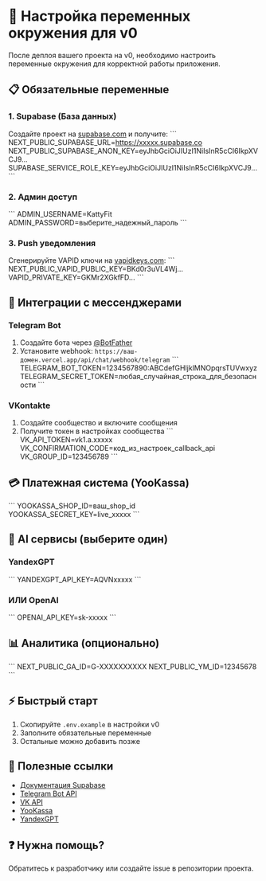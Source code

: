 # 🚀 Настройка переменных окружения для v0

После деплоя вашего проекта на v0, необходимо настроить переменные окружения для корректной работы приложения.

## 📋 Обязательные переменные

### 1. Supabase (База данных)
Создайте проект на [supabase.com](https://supabase.com) и получите:
\`\`\`
NEXT_PUBLIC_SUPABASE_URL=https://xxxxx.supabase.co
NEXT_PUBLIC_SUPABASE_ANON_KEY=eyJhbGciOiJIUzI1NiIsInR5cCI6IkpXVCJ9...
SUPABASE_SERVICE_ROLE_KEY=eyJhbGciOiJIUzI1NiIsInR5cCI6IkpXVCJ9...
\`\`\`

### 2. Админ доступ
\`\`\`
ADMIN_USERNAME=KattyFit
ADMIN_PASSWORD=выберите_надежный_пароль
\`\`\`

### 3. Push уведомления
Сгенерируйте VAPID ключи на [vapidkeys.com](https://vapidkeys.com):
\`\`\`
NEXT_PUBLIC_VAPID_PUBLIC_KEY=BKd0r3uVL4Wj...
VAPID_PRIVATE_KEY=GKMr2XGkfFD...
\`\`\`

## 📱 Интеграции с мессенджерами

### Telegram Bot
1. Создайте бота через [@BotFather](https://t.me/botfather)
2. Установите webhook: `https://ваш-домен.vercel.app/api/chat/webhook/telegram`
\`\`\`
TELEGRAM_BOT_TOKEN=1234567890:ABCdefGHIjklMNOpqrsTUVwxyz
TELEGRAM_SECRET_TOKEN=любая_случайная_строка_для_безопасности
\`\`\`

### VKontakte
1. Создайте сообщество и включите сообщения
2. Получите токен в настройках сообщества
\`\`\`
VK_API_TOKEN=vk1.a.xxxxx
VK_CONFIRMATION_CODE=код_из_настроек_callback_api
VK_GROUP_ID=123456789
\`\`\`

## 💳 Платежная система (YooKassa)
\`\`\`
YOOKASSA_SHOP_ID=ваш_shop_id
YOOKASSA_SECRET_KEY=live_xxxxx
\`\`\`

## 🤖 AI сервисы (выберите один)

### YandexGPT
\`\`\`
YANDEXGPT_API_KEY=AQVNxxxxx
\`\`\`

### ИЛИ OpenAI
\`\`\`
OPENAI_API_KEY=sk-xxxxx
\`\`\`

## 📊 Аналитика (опционально)
\`\`\`
NEXT_PUBLIC_GA_ID=G-XXXXXXXXXX
NEXT_PUBLIC_YM_ID=12345678
\`\`\`

## ⚡ Быстрый старт

1. Скопируйте `.env.example` в настройки v0
2. Заполните обязательные переменные
3. Остальные можно добавить позже

## 🔗 Полезные ссылки

- [Документация Supabase](https://supabase.com/docs)
- [Telegram Bot API](https://core.telegram.org/bots)
- [VK API](https://dev.vk.com)
- [YooKassa](https://yookassa.ru/developers)
- [YandexGPT](https://cloud.yandex.ru/services/yandexgpt)

## ❓ Нужна помощь?

Обратитесь к разработчику или создайте issue в репозитории проекта.
